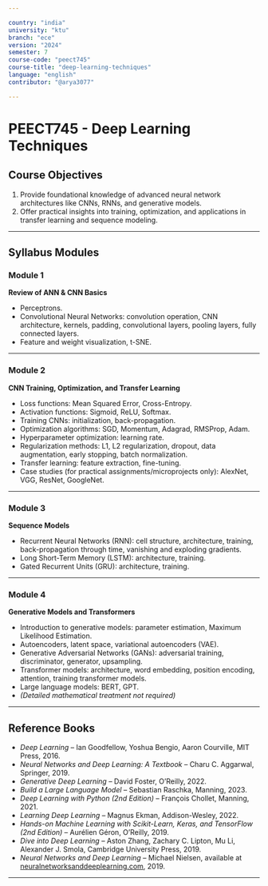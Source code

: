 ```yaml
---

country: "india"
university: "ktu"
branch: "ece"
version: "2024"
semester: 7
course-code: "peect745"
course-title: "deep-learning-techniques"
language: "english"
contributor: "@arya3077"

---
```


# PEECT745 - Deep Learning Techniques

## Course Objectives

1. Provide foundational knowledge of advanced neural network architectures like CNNs, RNNs, and generative models.  
2. Offer practical insights into training, optimization, and applications in transfer learning and sequence modeling.  

---

## Syllabus Modules

### Module 1
**Review of ANN & CNN Basics**  
- Perceptrons.  
- Convolutional Neural Networks: convolution operation, CNN architecture, kernels, padding, convolutional layers, pooling layers, fully connected layers.  
- Feature and weight visualization, t-SNE.  

---

### Module 2
**CNN Training, Optimization, and Transfer Learning**  
- Loss functions: Mean Squared Error, Cross-Entropy.  
- Activation functions: Sigmoid, ReLU, Softmax.  
- Training CNNs: initialization, back-propagation.  
- Optimization algorithms: SGD, Momentum, Adagrad, RMSProp, Adam.  
- Hyperparameter optimization: learning rate.  
- Regularization methods: L1, L2 regularization, dropout, data augmentation, early stopping, batch normalization.  
- Transfer learning: feature extraction, fine-tuning.  
- Case studies (for practical assignments/microprojects only): AlexNet, VGG, ResNet, GoogleNet.  

---

### Module 3
**Sequence Models**  
- Recurrent Neural Networks (RNN): cell structure, architecture, training, back-propagation through time, vanishing and exploding gradients.  
- Long Short-Term Memory (LSTM): architecture, training.  
- Gated Recurrent Units (GRU): architecture, training.  

---

### Module 4
**Generative Models and Transformers**  
- Introduction to generative models: parameter estimation, Maximum Likelihood Estimation.  
- Autoencoders, latent space, variational autoencoders (VAE).  
- Generative Adversarial Networks (GANs): adversarial training, discriminator, generator, upsampling.  
- Transformer models: architecture, word embedding, position encoding, attention, training transformer models.  
- Large language models: BERT, GPT.  
- *(Detailed mathematical treatment not required)*  

---

## Reference Books

- *Deep Learning* – Ian Goodfellow, Yoshua Bengio, Aaron Courville, MIT Press, 2016.  
- *Neural Networks and Deep Learning: A Textbook* – Charu C. Aggarwal, Springer, 2019.  
- *Generative Deep Learning* – David Foster, O’Reilly, 2022.  
- *Build a Large Language Model* – Sebastian Raschka, Manning, 2023.  
- *Deep Learning with Python (2nd Edition)* – François Chollet, Manning, 2021.  
- *Learning Deep Learning* – Magnus Ekman, Addison-Wesley, 2022.  
- *Hands-on Machine Learning with Scikit-Learn, Keras, and TensorFlow (2nd Edition)* – Aurélien Géron, O’Reilly, 2019.  
- *Dive into Deep Learning* – Aston Zhang, Zachary C. Lipton, Mu Li, Alexander J. Smola, Cambridge University Press, 2019.  
- *Neural Networks and Deep Learning* – Michael Nielsen, available at [neuralnetworksanddeeplearning.com](http://neuralnetworksanddeeplearning.com/), 2019.  

---
